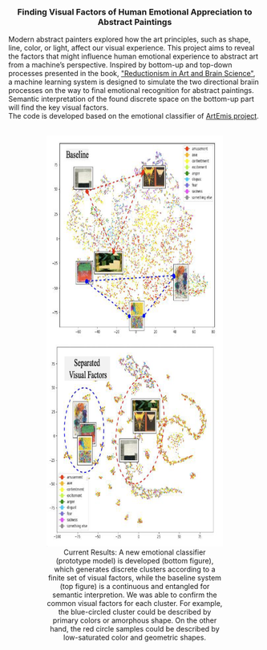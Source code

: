 <h3 align="center">Finding Visual Factors of Human Emotional Appreciation to Abstract Paintings</h3>
<div align="left">
Modern abstract painters explored how the art principles, such as shape, line, color, or light, affect our visual experience. This project aims to reveal the factors that might influence human emotional experience to abstract art from a machine’s perspective. Inspired by bottom-up and top-down processes presented in the book, <a href="https://cup.columbia.edu/book/reductionism-in-art-and-brain-science/9780231179621">"Reductionism in Art and Brain Science"</a>, a machine learning system is designed to simulate the two directional braiin processes on the way to final emotional recognition for abstract paintings. Semantic interpretation of the found discrete space on the bottom-up part will find the  key visual factors.<br>
The code is developed based on the emotional classifier of <a href="https://www.artemisdataset.org">ArtEmis project</a>.<br>
<br>
<div align="center">
<figure style="width: 70%; font-style: itlaic; font-size: smaller text-align: left;">
<img src="./img/comp_hidden_embedding.png" width=520 height=820><br/>
<figcaption> Current Results: A new emotional classifier (prototype model) is developed (bottom figure), which generates discrete clusters according to a finite set of visual factors, while the baseline system (top figure) is a continuous and entangled for semantic interpretion. We was able to confirm the common visual factors for each cluster. For example, the blue-circled cluster could be described by primary colors or amorphous shape. On the other hand, the red circle samples could be described by low-saturated color and geometric shapes.</figcaption>
</figure>
</div>